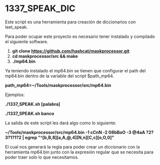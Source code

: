 # 1337_SPEAK_DIC

Este script es una herramienta para creación de diccionarios con leet_speak.

Para poder ocupar este proyecto es necesario tener instalado y compilado el siguiente software.

 1. **git clone https://github.com/hashcat/maskprocessor.git**
 2. **cd maskprocessor/src && make**
 3. **./mp64.bin**

Ya teniendo instalado el mp64.bin se tienen que configurar el path del mp64.bin  dentro de la variable del script  $path_mp64.

 **path_mp64=~/Tools/maskprocessor/src/mp64.bin**

Ejemplos:

**./1337_SPEAK.sh  [palabra]**

**./1337_SPEAK.sh  banco**

La salida de este script les dará algo como lo siguiente:

**~/Tools/maskprocessor/src/mp64.bin  -1 cCnN  -2 08bBoO  -3 @4aA  ?2?3?1?1?2 | egrep "^[b,B,8][a,A,@,4][N,n][C,c][o,O,0]"**

El cual nos generará la regla para poder crear un diccionario con la herramienta mp64.bin junto con la expresión regular que se necesita para poder traer solo lo que necesitamos.

